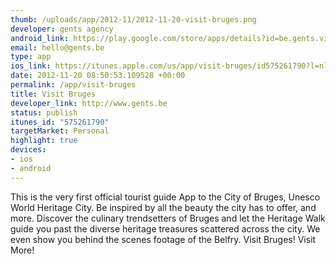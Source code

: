 ```yaml
--- 
thumb: /uploads/app/2012-11/2012-11-20-visit-bruges.png
developer: gents agency
android_link: https://play.google.com/store/apps/details?id=be.gents.visitbruges&feature=search_result#?t=W251bGwsMSwyLDEsImJlLmdlbnRzLnZpc2l0YnJ1Z2VzIl0.
email: hello@gents.be
type: app
ios_link: https://itunes.apple.com/us/app/visit-bruges/id575261790?l=nl&ls=1%26mt=8
date: 2012-11-20 08:50:53.109528 +00:00
permalink: /app/visit-bruges
title: Visit Bruges
developer_link: http://www.gents.be
status: publish
itunes_id: "575261790"
targetMarket: Personal
highlight: true
devices: 
- ios
- android
---
```


This is the very first official tourist guide App to the City of Bruges, Unesco World Heritage City. Be inspired by all the beauty the city has to offer, and more. Discover the culinary trendsetters of Bruges and let the Heritage Walk guide you past the diverse heritage treasures scattered across the city. We even show you behind the scenes footage of the Belfry.
Visit Bruges! Visit More!
